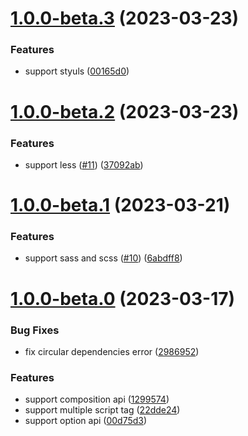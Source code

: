 # [1.0.0-beta.3](https://github.com/baiwusanyu-c/unplugin-vue-cssvars/compare/v1.0.0-beta.2...v1.0.0-beta.3) (2023-03-23)


### Features

* support styuls ([00165d0](https://github.com/baiwusanyu-c/unplugin-vue-cssvars/commit/00165d0fb19fc7421e676c85644440e3d916667b))



# [1.0.0-beta.2](https://github.com/baiwusanyu-c/unplugin-vue-cssvars/compare/v1.0.0-beta.1...v1.0.0-beta.2) (2023-03-23)


### Features

* support less ([#11](https://github.com/baiwusanyu-c/unplugin-vue-cssvars/issues/11)) ([37092ab](https://github.com/baiwusanyu-c/unplugin-vue-cssvars/commit/37092abaf31ced1b6b3860cf977023983e15bc78))



# [1.0.0-beta.1](https://github.com/baiwusanyu-c/unplugin-vue-cssvars/compare/v1.0.0-beta.0...v1.0.0-beta.1) (2023-03-21)


### Features

* support sass and scss ([#10](https://github.com/baiwusanyu-c/unplugin-vue-cssvars/issues/10)) ([6abdff8](https://github.com/baiwusanyu-c/unplugin-vue-cssvars/commit/6abdff825ade8f0ef637af128ad71e31740cc817))



# [1.0.0-beta.0](https://github.com/baiwusanyu-c/unplugin-vue-cssvars/compare/129957415d4c29b3c50fec5eca43ef2eb0632d6e...v1.0.0-beta.0) (2023-03-17)


### Bug Fixes

* fix circular dependencies error ([2986952](https://github.com/baiwusanyu-c/unplugin-vue-cssvars/commit/2986952713e05579f4f201a6e72b7a0b3b6a36e7))


### Features

* support composition api ([1299574](https://github.com/baiwusanyu-c/unplugin-vue-cssvars/commit/129957415d4c29b3c50fec5eca43ef2eb0632d6e))
* support multiple script tag ([22dde24](https://github.com/baiwusanyu-c/unplugin-vue-cssvars/commit/22dde2485de2fd4e6503ee5e703316157c5297c6))
* support option api ([00d75d3](https://github.com/baiwusanyu-c/unplugin-vue-cssvars/commit/00d75d3b6f7a7959ced026c87d56e98d7d7deeeb))



